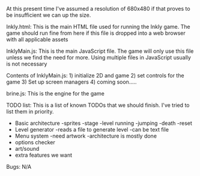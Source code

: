 At this present time I've assumed a resolution of 680x480 if that proves to be
insufficient we can up the size.

Inkly.html:
This is the main HTML file used for running the Inkly game. The game should 
run fine from here if this file is dropped into a web browser with all 
applicable assets

InklyMain.js:
This is the main JavaScript file. The game will only use this file unless we 
find the need for more. Using multiple files in JavaScript usually is not
necessary

Contents of InklyMain.js:
	1) initialize 2D and game
	2) set controls for the game
	3) Set up screen managers
	4) coming soon.....

brine.js:
This is the engine for the game 

TODO list: This is a list of known TODOs that we should finish. I've tried to 
list them in priority.

- Basic architecture
	-sprites
	-stage
	-level running
	-jumping
	-death
	-reset
- Level generator
	-reads a file to generate level
	-can be text file
- Menu system
	-need artwork
	-architecture is mostly done
- options checker
- art/sound
- extra features we want

Bugs: N/A
